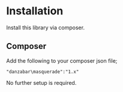 Installation
============

Install this library via composer.

## Composer

Add the following to your composer json file;

	"danzabar\masquerade":"1.x"

No further setup is required.
